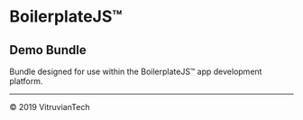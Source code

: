 # BoilerplateJS™

## Demo Bundle

Bundle designed for use within the BoilerplateJS™ app development platform.

---

© 2019 VitruvianTech
